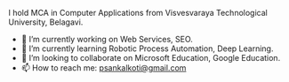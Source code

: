 I hold MCA in Computer Applications from Visvesvaraya Technological University, Belagavi.
- 🔭 I’m currently working on Web Services, SEO.
- 🌱 I’m currently learning Robotic Process Automation, Deep Learning.
- 👯 I’m looking to collaborate on Microsoft Education, Google Education.
- 📫 How to reach me: psankalkoti@gmail.com
